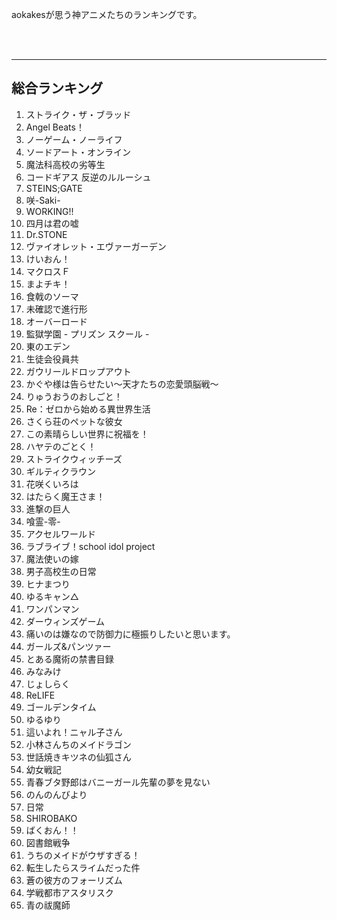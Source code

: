 aokakesが思う神アニメたちのランキングです。  

<br>
<br>

***

## 総合ランキング
1. ストライク・ザ・ブラッド
1. Angel Beats！
1. ノーゲーム・ノーライフ
1. ソードアート・オンライン
1. 魔法科高校の劣等生
1. コードギアス 反逆のルルーシュ
1. STEINS;GATE
1. 咲-Saki-
1. WORKING!!
1. 四月は君の嘘
1. Dr.STONE
1. ヴァイオレット・エヴァーガーデン
1. けいおん！
1. マクロスＦ
1. まよチキ！
1. 食戟のソーマ
1. 未確認で進行形
1. オーバーロード
1. 監獄学園 - プリズン スクール -
1. 東のエデン
1. 生徒会役員共
1. ガウリールドロップアウト
1. かぐや様は告らせたい～天才たちの恋愛頭脳戦～
1. りゅうおうのおしごと！
1. Re：ゼロから始める異世界生活
1. さくら荘のペットな彼女
1. この素晴らしい世界に祝福を！
1. ハヤテのごとく！
1. ストライクウィッチーズ
1. ギルティクラウン
1. 花咲くいろは
1. はたらく魔王さま！
1. 進撃の巨人
1. 喰霊-零-
1. アクセルワールド
1. ラブライブ！school idol project
1. 魔法使いの嫁
1. 男子高校生の日常
1. ヒナまつり
1. ゆるキャン△
1. ワンパンマン
1. ダーウィンズゲーム
1. 痛いのは嫌なので防御力に極振りしたいと思います。
1. ガールズ&パンツァー
1. とある魔術の禁書目録
1. みなみけ
1. じょしらく
1. ReLIFE
1. ゴールデンタイム
1. ゆるゆり
1. 這いよれ！ニャル子さん
1. 小林さんちのメイドラゴン
1. 世話焼きキツネの仙狐さん
1. 幼女戦記
1. 青春ブタ野郎はバニーガール先輩の夢を見ない
1. のんのんびより
1. 日常
1. SHIROBAKO
1. ばくおん！！
1. 図書館戦争
1. うちのメイドがウザすぎる！
1. 転生したらスライムだった件
1. 蒼の彼方のフォーリズム
1. 学戦都市アスタリスク
1. 青の祓魔師

